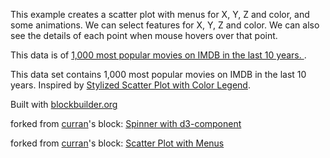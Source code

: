 This example creates a scatter plot with menus for X, Y, Z and color, and some animations. We can select features for X, Y, Z and color. 
We can also see the details of each point when mouse hovers over that point.

This data is of [1,000 most popular movies on IMDB in the last 10 years. ](https://www.kaggle.com/PromptCloudHQ/imdb-data/data).

This data set contains 1,000 most popular movies on IMDB in the last 10 years. 
Inspired by [Stylized Scatter Plot with Color Legend](http://bl.ocks.org/curran/ecb09f2605c7fbbadf0eeb75da5f0a6b).

Built with [blockbuilder.org](http://blockbuilder.org)

forked from <a href='http://bl.ocks.org/curran/'>curran</a>'s block: <a href='http://bl.ocks.org/curran/685fa8300650c4324d571c6b0ecc55de'>Spinner with d3-component</a>


forked from <a href='http://bl.ocks.org/curran/'>curran</a>'s block: <a href='http://bl.ocks.org/curran/8c131a74b85d0bb0246233de2cff3f52'>Scatter Plot with Menus</a>